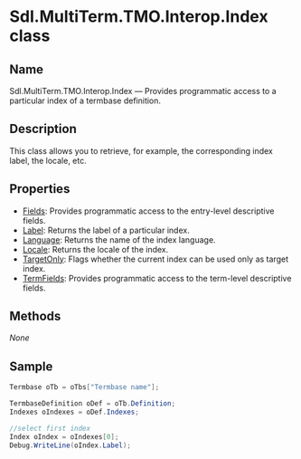 # Sdl.MultiTerm.TMO.Interop.Index class

## Name

Sdl.MultiTerm.TMO.Interop.Index —          Provides programmatic access to a particular index of a termbase definition.

## Description

This class allows you to retrieve, for example, the corresponding index label, the locale, etc.

## Properties
* [Fields](Sdl.MultiTerm.TMO.Interop.Index.Fields.md): Provides programmatic access to the entry-level descriptive fields.
* [Label](Sdl.MultiTerm.TMO.Interop.Index.Label.md): Returns the label of a particular index.
* [Language](Sdl.MultiTerm.TMO.Interop.Index.Language.md): Returns the name of the index language.
* [Locale](Sdl.MultiTerm.TMO.Interop.Index.Locale.md): Returns the locale of the index.
* [TargetOnly](Sdl.MultiTerm.TMO.Interop.Index.TargetOnly.md): Flags whether the current index can be used only as target index.
* [TermFields](Sdl.MultiTerm.TMO.Interop.Index.TermFields.md): Provides programmatic access to the term-level descriptive fields.

## Methods
*None*

## Sample


```cs
Termbase oTb = oTbs["Termbase name"];

TermbaseDefinition oDef = oTb.Definition;
Indexes oIndexes = oDef.Indexes;

//select first index
Index oIndex = oIndexes[0];
Debug.WriteLine(oIndex.Label);
```

